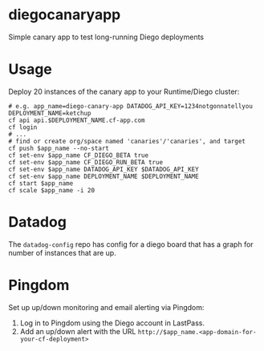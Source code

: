 diegocanaryapp
==============

Simple canary app to test long-running Diego deployments

Usage
=====

Deploy 20 instances of the canary app to your Runtime/Diego cluster:

```
# e.g. app_name=diego-canary-app DATADOG_API_KEY=1234notgonnatellyou DEPLOYMENT_NAME=ketchup
cf api api.$DEPLOYMENT_NAME.cf-app.com
cf login
# ...
# find or create org/space named 'canaries'/'canaries', and target
cf push $app_name --no-start
cf set-env $app_name CF_DIEGO_BETA true
cf set-env $app_name CF_DIEGO_RUN_BETA true
cf set-env $app_name DATADOG_API_KEY $DATADOG_API_KEY
cf set-env $app_name DEPLOYMENT_NAME $DEPLOYMENT_NAME
cf start $app_name
cf scale $app_name -i 20
```

Datadog
=======

The `datadog-config` repo has config for a diego board that has a graph for number of instances that are up.

Pingdom
=======

Set up up/down monitoring and email alerting via Pingdom:

1. Log in to Pingdom using the Diego account in LastPass.
2. Add an up/down alert with the URL `http://$app_name.<app-domain-for-your-cf-deployment>`
